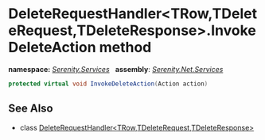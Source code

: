 # DeleteRequestHandler&lt;TRow,TDeleteRequest,TDeleteResponse&gt;.InvokeDeleteAction method
**namespace:** *[Serenity.Services](../../README.md#serenity.services-namespace)*   **assembly**: *[Serenity.Net.Services](../../README.md)*

```csharp
protected virtual void InvokeDeleteAction(Action action)
```

## See Also

* class [DeleteRequestHandler&lt;TRow,TDeleteRequest,TDeleteResponse&gt;](../DeleteRequestHandler-3.md)
